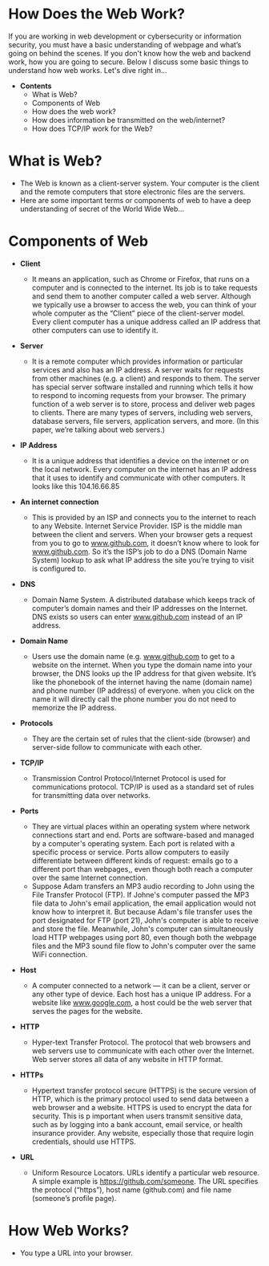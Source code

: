 # How Does the Web Work?
If you are working in web development or cybersecurity or information security, you must have a basic understanding of webpage and what’s going on behind the scenes.
If you don't know how the web and backend work, how you are going to secure.  Below I discuss some basic things to understand how web works.
Let's dive right in…

- **Contents**
  - What is Web?
  - Components of Web
  - How does the web work?
  - How does information be transmitted on the web/internet?
  - How does TCP/IP work for the Web?

# What is Web? 
  - The Web is known as a client-server system. Your computer is the client and the remote computers that store electronic files are the servers.
  - Here are some important terms or components of web to have a deep understanding of secret of the World Wide Web...

# Components of Web
 - **Client**
   - It means an application, such as Chrome or Firefox, that runs on a computer and is connected to the internet. Its job is to take requests and send them to another computer called a web server.
Although we typically use a browser to access the web, you can think of your whole computer as the “Client” piece of the client-server model. Every client computer has a unique address called an IP address that other computers can use to identify it.

 - **Server**
    - It is a remote computer which provides information or particular services and also has an IP address.  A server waits for requests from other machines (e.g. a client) and responds to them.
The server has special server software installed and running which tells it how to respond to incoming requests from your browser. The primary function of a web server is to store, process and deliver web pages to clients.
There are many types of servers, including web servers, database servers, file servers, application servers, and more.
(In this paper, we’re talking about web servers.)

 - **IP Address**
   - It is a unique address that identifies a device on the internet or on the local network. Every computer on the internet has an IP address that it uses to identify and communicate with other computers.  It looks like this
104.16.66.85

 - **An internet connection**
   - This is provided by an ISP and connects you to the internet to reach to any Website.
Internet Service Provider. ISP is the middle man between the client and servers. When your browser gets a request from you to go to www.github.com, it doesn’t know where to look for www.github.com. So it’s the ISP’s job to do a DNS (Domain Name System) lookup to ask what IP address the site you’re trying to visit is configured to.

 - **DNS**
   - Domain Name System. A distributed database which keeps track of computer’s domain names and their IP addresses on the Internet. DNS exists so users can enter www.github.com instead of an IP address.
  
 - **Domain Name**
   - Users use the domain name (e.g.
www.github.com to get to a website on the internet. When you type the domain name into your browser, the DNS looks up the IP address for that given website. It’s like the phonebook of the internet having the name (domain name) and phone number (IP address) of everyone.
when you click on the name it will directly call the phone number you do not need to memorize the IP address.

 - **Protocols**
   - They are the certain set of rules that the client-side (browser) and server-side follow to communicate with each other.
  
 - **TCP/IP**
   - Transmission Control Protocol/Internet Protocol is used for communications protocol. TCP/IP is used as a standard set of rules for transmitting data over networks.
  
 - **Ports**
   - They are virtual places within an operating system where network connections start and end. Ports are software-based and managed by a computer's operating system. Each port is related with a specific process or service. Ports allow computers to easily differentiate between different kinds of request: emails go to a different port than webpages,, even though both reach a computer over the same Internet connection.
   - Suppose Adam transfers an MP3 audio recording to John using the File Transfer Protocol (FTP). If Johne's computer passed the MP3 file data to John's email application, the email application would not know how to interpret it. But because Adam's file transfer uses the port designated for FTP (port 21), John's computer is able to receive and store the file.
Meanwhile, John's computer can simultaneously load HTTP webpages using port 80, even though both the webpage files and the MP3 sound file flow to John's computer over the same WiFi connection.

  - **Host**
    - A computer connected to a network — it can be a client, server or any other type of device. Each host has a unique IP address. For a website like www.google.com, a host could be the web server that serves the pages for the website.
   
  - **HTTP** 
    - Hyper-text Transfer Protocol. The protocol that web browsers and web servers use to communicate with each other over the Internet. Web server stores all data of any website in HTTP format.
 
  - **HTTPs**
    - Hypertext transfer protocol secure (HTTPS) is the secure version of HTTP, which is the primary protocol used to send data between a web browser and a website. HTTPS is used to encrypt the data for security. This is p important when users transmit sensitive data, such as by logging into a bank account, email service, or health insurance provider.
Any website, especially those that require login credentials, should use HTTPS.

 - **URL**
   - Uniform Resource Locators. URLs identify a particular web resource. A simple example is
https://github.com/someone. The URL specifies the protocol (“https”), host name (github.com) and file name (someone’s profile page).

# How Web Works?
  - You type a URL into your browser.
